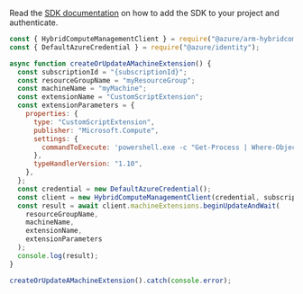 Read the [SDK documentation](https://github.com/Azure/azure-sdk-for-js/blob/%40azure%2Farm-hybridcompute_3.1.0-beta.1/sdk/hybridcompute/arm-hybridcompute/README.md) on how to add the SDK to your project and authenticate.

```javascript
const { HybridComputeManagementClient } = require("@azure/arm-hybridcompute");
const { DefaultAzureCredential } = require("@azure/identity");

async function createOrUpdateAMachineExtension() {
  const subscriptionId = "{subscriptionId}";
  const resourceGroupName = "myResourceGroup";
  const machineName = "myMachine";
  const extensionName = "CustomScriptExtension";
  const extensionParameters = {
    properties: {
      type: "CustomScriptExtension",
      publisher: "Microsoft.Compute",
      settings: {
        commandToExecute: 'powershell.exe -c "Get-Process | Where-Object { $_.CPU -lt 100 }"',
      },
      typeHandlerVersion: "1.10",
    },
  };
  const credential = new DefaultAzureCredential();
  const client = new HybridComputeManagementClient(credential, subscriptionId);
  const result = await client.machineExtensions.beginUpdateAndWait(
    resourceGroupName,
    machineName,
    extensionName,
    extensionParameters
  );
  console.log(result);
}

createOrUpdateAMachineExtension().catch(console.error);
```
